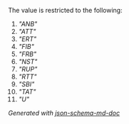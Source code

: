 The value is restricted to the following: 

 1. _"ANB"_
 2. _"ATT"_
 3. _"ERT"_
 4. _"FIB"_
 5. _"FRB"_
 6. _"NST"_
 7. _"RUP"_
 8. _"RTT"_
 9. _"SBI"_
 10. _"TAT"_
 11. _"U"_

_Generated with [json-schema-md-doc](https://brianwendt.github.io/json-schema-md-doc/)_